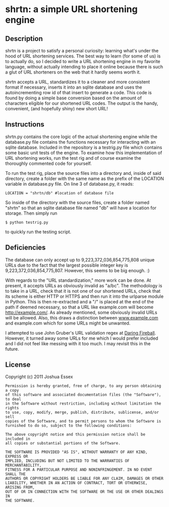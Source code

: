 # shrtn: a simple URL shortening engine

## Description

shrtn is a project to satisfy a personal curiosity: learning what's under the 
hood of URL shortening services. The best way to learn (for some of us) is to 
actually do, so I decided to write a URL shortening engine in my favorite 
language, without actually intending to place it online because there is such 
a glut of URL shorteners on the web that it hardly seems worth it.

shrtn accepts a URL, standardizes it to a cleaner and more consistent format if 
necessary, inserts it into an sqlite database and uses the autoincrementing row 
id of that insert to generate a code. This code is found by doing a simple base 
conversion based on the amount of characters eligible for our shortened URL 
codes. The output is the handy, convenient, (and hopefully shiny) new short URL!

## Instructions

shrtn.py contains the core logic of the actual shortening engine while the 
database.py file contains the functions necessary for interacting with an 
sqlite database. Included in the repository is a testrig.py file which contains 
some basic unit tests of the engine. To examine how this implementation of URL 
shortening works, run the test rig and of course examine the thoroughly 
commented code for yourself. 

To run the test rig, place the source files into a directory and, inside of 
said directory, create a folder with the same name as the prefix of the 
LOCATION variable in database.py file. On line 3 of database.py, it reads:

    LOCATION = "shrtn/db" #location of database file

So inside of the directory with the source files, create a folder named "shrtn" 
so that an sqlite database file named "db" will have a location for storage. 
Then simply run

    $ python testrig.py

to quickly run the testing script.

## Deficiencies

The database can only accept up to 9,223,372,036,854,775,808 unique URLs due to 
the fact that the largest possible integer key is 9,223,372,036,854,775,807. 
However, this seems to be big enough. :)

With regards to the "URL standardization," more work can be done. At present, 
it accepts URLs as obviously invalid as "a/bc". The methodology is to take in a 
URL, check that it is not one of our shortened URLs, check that its scheme is 
either HTTP or HTTPS and then run it into the urlparse module in Python. This 
is then re-extracted and a "/" is placed at the end of the path if deemed 
necessary, so that a URL like example.com will become http://example.com/. 
As already mentioned, some obviously invalid URLs will be allowed. Also, this 
draws a distinction between www.example.com and example.com which for some 
URLs might be unwanted. 

I attempted to use John Gruber's URL validation regex at 
<a href="http://daringfireball.net/2009/11/liberal_regex_for_matching_urls">Daring Fireball</a>. 
However, it turned away some URLs for me which I would prefer included and I did 
not feel like messing with it too much. I may revisit this in the future.

## License

Copyright (c) 2011 Joshua Essex

    Permission is hereby granted, free of charge, to any person obtaining a copy
    of this software and associated documentation files (the "Software"), to deal
    in the Software without restriction, including without limitation the rights
    to use, copy, modify, merge, publish, distribute, sublicense, and/or sell
    copies of the Software, and to permit persons to whom the Software is
    furnished to do so, subject to the following conditions:

    The above copyright notice and this permission notice shall be included in
    all copies or substantial portions of the Software.

    THE SOFTWARE IS PROVIDED "AS IS", WITHOUT WARRANTY OF ANY KIND, EXPRESS OR
    IMPLIED, INCLUDING BUT NOT LIMITED TO THE WARRANTIES OF MERCHANTABILITY,
    FITNESS FOR A PARTICULAR PURPOSE AND NONINFRINGEMENT. IN NO EVENT SHALL THE
    AUTHORS OR COPYRIGHT HOLDERS BE LIABLE FOR ANY CLAIM, DAMAGES OR OTHER
    LIABILITY, WHETHER IN AN ACTION OF CONTRACT, TORT OR OTHERWISE, ARISING FROM,
    OUT OF OR IN CONNECTION WITH THE SOFTWARE OR THE USE OR OTHER DEALINGS IN
    THE SOFTWARE.
    
